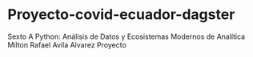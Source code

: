 # Proyecto-covid-ecuador-dagster
Sexto A Python: Análisis de Datos y Ecosistemas Modernos de Analítica  Milton Rafael Avila Alvarez Proyecto
